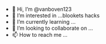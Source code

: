 - 👋 Hi, I’m @vanboven123
- 👀 I’m interested in ...blookets hacks
- 🌱 I’m currently learning ...
- 💞️ I’m looking to collaborate on ...
- 📫 How to reach me ...

<!---
vanboven123/vanboven123 is a ✨ special ✨ repository because its `README.md` (this file) appears on your GitHub profile.
You can click the Preview link to take a look at your changes.
--->

